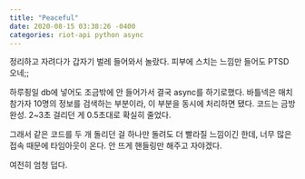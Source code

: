 ```yaml
---
title: "Peaceful"
date: 2020-08-15 03:38:26 -0400
categories: riot-api python async
---
```



정리하고 자려다가 갑자기 벌레 들어와서 놀랐다.
피부에 스치는 느낌만 들어도 PTSD 오네;;

하루죙일 db에 넣어도 조금밖에 안 들어가서 결국 async를 하기로했다.
바틀넥은 매치 참가자 10명의 정보를 검색하는 부분이라, 이 부분을 동시에 처리하면 됐다.
코드는 금방 완성. 2~3초 걸리던 게 0.5초대로 확실히 줄었다.

그래서 같은 코드를 두 개 돌리던 걸 하나만 돌려도 더 빨라질 느낌이긴 한데,
너무 많은 접속 때문에 타임아웃이 온다.
안 뜨게 핸들링만 해주고 자야겠다.

여전히 엄청 덥다.
